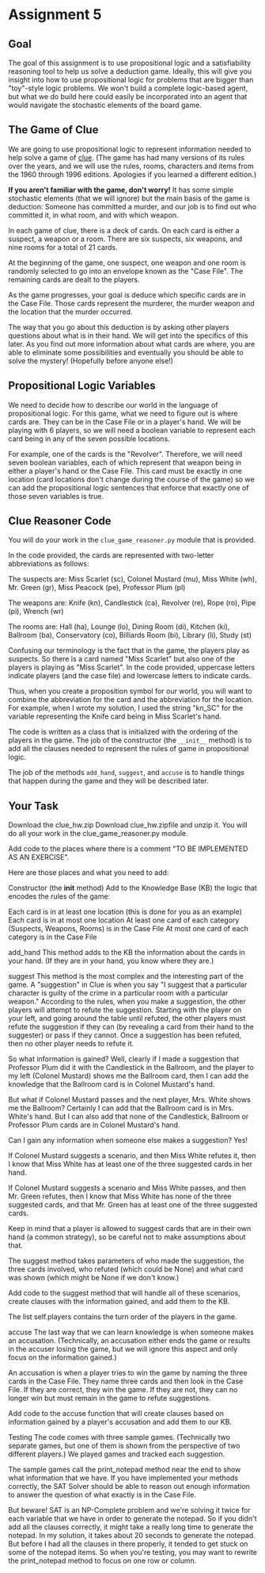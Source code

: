 # Assignment 5

## Goal
The goal of this assignment is to use propositional logic and a satisfiability reasoning tool to help us solve a deduction game. Ideally, this will give you insight into how to use propositional logic for problems that are bigger than "toy"-style logic problems. We won't build a complete logic-based agent, but what we do build here could easily be incorporated into an agent that would navigate the stochastic elements of the board game.

## The Game of Clue
We are going to use propositional logic to represent information needed to help solve a game of [clue](https://en.wikipedia.org/wiki/Cluedo). (The game has had many versions of its rules over the years, and we will use the rules, rooms, characters and items from the 1960 through 1996 editions. Apologies if you learned a different edition.)

**If you aren't familiar with the game, don't worry!** It has some simple stochastic elements (that we will ignore) but the main basis of the game is deduction: Someone has committed a murder, and our job is to find out who committed it, in what room, and with which weapon.

In each game of clue, there is a deck of cards. On each card is either a suspect, a weapon or a room. There are six suspects, six weapons, and nine rooms for a total of 21 cards.

At the beginning of the game, one suspect, one weapon and one room is randomly selected to go into an envelope known as the "Case File". The remaining cards are dealt to the players.

As the game progresses, your goal is deduce which specific cards are in the Case File. Those cards represent the murderer, the murder weapon and the location that the murder occurred.

The way that you go about this deduction is by asking other players questions about what is in their hand. We will get into the specifics of this later. As you find out more information about what cards are where, you are able to eliminate some possibilities and eventually you should be able to solve the mystery! (Hopefully before anyone else!)

## Propositional Logic Variables
We need to decide how to describe our world in the language of propositional logic. For this game, what we need to figure out is where cards are. They can be in the Case File or in a player's hand. We will be playing with 6 players, so we will need a boolean variable to represent each card being in any of the seven possible locations.

For example, one of the cards is the "Revolver". Therefore, we will need seven boolean variables, each of which represent that weapon being in either a player's hand or the Case File. This card must be exactly in one location (card locations don't change during the course of the game) so we can add the propositional logic sentences that enforce that exactly one of those seven variables is true.

## Clue Reasoner Code
You will do your work in the `clue_game_reasoner.py` module that is provided.

In the code provided, the cards are represented with two-letter abbreviations as follows:

The suspects are: Miss Scarlet (sc), Colonel Mustard (mu), Miss White (wh), Mr. Green (gr), Miss Peacock (pe), Professor Plum (pl)

The weapons are: Knife (kn), Candlestick (ca), Revolver (re), Rope (ro), Pipe (pi), Wrench (wr)

The rooms are: Hall (ha), Lounge (lo), Dining Room (di), Kitchen (ki), Ballroom (ba), Conservatory (co), Billiards Room (bi), Library (li), Study (st)

Confusing our terminology is the fact that in the game, the players play as suspects. So there is a card named "Miss Scarlet" but also one of the players is playing as "Miss Scarlet". In the code provided, uppercase letters indicate players (and the case file) and lowercase letters to indicate cards.

Thus, when you create a proposition symbol for our world, you will want to combine the abbreviation for the card and the abbreviation for the location. For example, when I wrote my solution, I used the string "kn_SC" for the variable representing the Knife card being in Miss Scarlet's hand.

The code is written as a class that is initialized with the ordering of the players in the game. The job of the constructor (the `__init__` method) is to add all the clauses needed to represent the rules of game in propositional logic.

The job of the methods `add_hand`, `suggest`, and `accuse` is to handle things that happen during the game and they will be described later.

## Your Task
Download the clue_hw.zip Download clue_hw.zipfile and unzip it. You will do all your work in the clue_game_reasoner.py module.

Add code to the places where there is a comment "TO BE IMPLEMENTED AS AN EXERCISE".

Here are those places and what you need to add:

 

Constructor (the __init__ method)
Add to the Knowledge Base (KB) the logic that encodes the rules of the game:

Each card is in at least one location (this is done for you as an example)
Each card is in at most one location
At least one card of each category (Suspects, Weapons, Rooms) is in the Case File
At most one card of each category is in the Case File
 

add_hand
This method adds to the KB the information about the cards in your hand. (If they are in your hand, you know where they are.)

 

suggest
This method is the most complex and the interesting part of the game. A "suggestion" in Clue is when you say "I suggest that a particular character is guilty of the crime in a particular room with a particular weapon." According to the rules, when you make a suggestion, the other players will attempt to refute the suggestion. Starting with the player on your left, and going around the table until refuted, the other players must refute the suggestion if they can (by revealing a card from their hand to the suggester) or pass if they cannot. Once a suggestion has been refuted, then no other player needs to refute it.

So what information is gained? Well, clearly if I made a suggestion that Professor Plum did it with the Candlestick in the Ballroom, and the player to my left (Colonel Mustard) shows me the Ballroom card, then I can add the knowledge that the Ballroom card is in Colonel Mustard's hand.

But what if Colonel Mustard passes and the next player, Mrs. White shows me the Ballroom? Certainly I can add that the Ballroom card is in Mrs. White's hand. But I can also add that none of the Candlestick, Ballroom or Professor Plum cards are in Colonel Mustard's hand.

Can I gain any information when someone else makes a suggestion? Yes!

If Colonel Mustard suggests a scenario, and then Miss White refutes it, then I know that Miss White has at least one of the three suggested cards in her hand.

If Colonel Mustard suggests a scenario and Miss White passes, and then Mr. Green refutes, then I know that Miss White has none of the three suggested cards, and that Mr. Green has at least one of the three suggested cards.

Keep in mind that a player is allowed to suggest cards that are in their own hand (a common strategy), so be careful not to make assumptions about that.

The suggest method takes parameters of who made the suggestion, the three cards involved, who refuted (which could be None) and what card was shown (which might be None if we don't know.)

Add code to the suggest method that will handle all of these scenarios, create clauses with the information gained, and add them to the KB.

The list self.players contains the turn order of the players in the game.

 

accuse
The last way that we can learn knowledge is when someone makes an accusation. (Technically, an accusation either ends the game or results in the accuser losing the game, but we will ignore this aspect and only focus on the information gained.)

An accusation is when a player tries to win the game by naming the three cards in the Case File. They name three cards and then look in the Case File. If they are correct, they win the game. If they are not, they can no longer win but must remain in the game to refute suggestions.

Add code to the accuse function that will create clauses based on information gained by a player's accusation and add them to our KB.

Testing
The code comes with three sample games. (Technically two separate games, but one of them is shown from the perspective of two different players.) We played games and tracked each suggestion.

The sample games call the print_notepad method near the end to show what information that we have. If you have implemented your methods correctly, the SAT Solver should be able to reason out enough information to answer the question of what exactly is in the Case File.

But beware! SAT is an NP-Complete problem and we're solving it twice for each variable that we have in order to generate the notepad. So if you didn't add all the clauses correctly, it might take a really long time to generate the notepad. In my solution, it takes about 20 seconds to generate the notepad. But before I had all the clauses in there properly, it tended to get stuck on some of the notepad items. So when you're testing, you may want to rewrite the print_notepad method to focus on one row or column.
